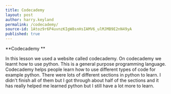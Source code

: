 ```yaml
---
title: Codecademy
layout: post
author: harry.keyland
permalink: /codecademy/
source-id: 1Atoz9r6P4uvnzKIgW8snHsIAMV6_ulMJMB9E2nN49yA
published: true
---
```

**Codecademy **

In this lesson we used a website called codecademy. On codecademy we learnt how to use python. This is a general purpose programming language. Codecademy helps people learn how to use different types of code for example python. There were lots of different sections in python to learn. I didn't finish all of them but I got through about half of the sections and it has really helped me learned python but I still have a lot more to learn.


